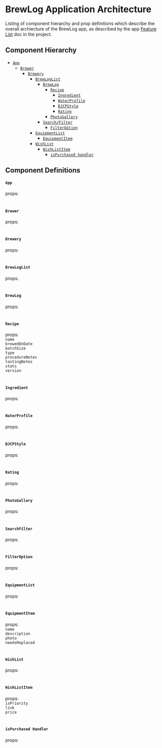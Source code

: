 # BrewLog Application Architecture
Listing of component hierarchy and prop definitions which describe the overall archiecture of the BrewLog app, as described by the app [Feature List](/FEATURELIST.md) doc in the project.

## Component Hierarchy
- [`App`](#app)
  - [`Brewer`](#brewer)
    - [`Brewery`](#brewery)
	    - [`BrewLogList`](#brewloglist)
		    - [`BrewLog`](#brewlog)
			    - [`Recipe`](#recipe)
            		- [`Ingredient`](#ingredient)
		            - [`WaterProfile`](#waterprofile)
        		    - [`BJCPStyle`](#bjcpstyle)
		            - [`Rating`](#rating)
				- [`PhotoGallery`](#photogallery)
			- [`Search/Filter`](#searchfilter)
				- [`FilterOption`](#filteroption)
		- [`EquipmentList`](#equipmentlist)
	    	- [`EquipmentItem`](#equipmentitem)
		- [`WishList`](#wishlist)
			- [`WishListItem`](#wishlistitem)
				- [`isPurchased handler`](#ispurchased-handler)
		
## Component Definitions

#### `App`
props:<br>

#

#### `Brewer`
props:<br>

#

#### `Brewery`
props:<br>

#

#### `BrewLogList`
props:<br>

#

#### `BrewLog`
props:<br>

#

#### `Recipe`
props:<br>
`name`<br>
`brewedOnDate`<br>
`batchSize`<br>
`type`<br>
`procedureNotes`<br>
`tastingNotes`<br>
`stats`<br>
`version`<br>

#

#### `Ingredient`
props:<br>

#

#### `WaterProfile`
props:<br>

#

#### `BJCPStyle`
props:<br>

#

#### `Rating`
props:<br>

#

#### `PhotoGallery`
props:<br>

#

#### `SearchFilter`
props:<br>

#

#### `FilterOption`
props:<br>

#

#### `EquipmentList`
props:<br>

#

#### `EquipmentItem`
props:<br>
`name`<br>
`description`<br>
`photo`<br>
`needsReplaced`<br>

#

#### `WishList`
props:<br>

#

#### `WishListItem`
props:<br>
`isPriority`<br>
`link`<br>
`price`<br>

#

#### `isPurchased Handler`
props:<br>

